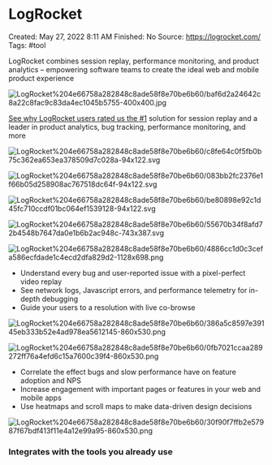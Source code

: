 # LogRocket

Created: May 27, 2022 8:11 AM
Finished: No
Source: https://logrocket.com/
Tags: #tool

LogRocket combines session replay, performance monitoring, and product analytics – empowering software teams to create the ideal web and mobile product experience

![LogRocket%204e66758a282848c8ade58f8e70be6b60/baf6d2a24642c8a22c8fac9c83da4ec1045b5755-400x400.jpg](LogRocket%204e66758a282848c8ade58f8e70be6b60/baf6d2a24642c8a22c8fac9c83da4ec1045b5755-400x400.jpg)

[See why LogRocket users rated us the #1](https://www.g2.com/products/logrocket/reviews#reviews) solution for session replay and a leader in product analytics, bug tracking, performance monitoring, and more

![LogRocket%204e66758a282848c8ade58f8e70be6b60/c8fe64c0f5fb0b75c362ea653ea378509d7c028a-94x122.svg](LogRocket%204e66758a282848c8ade58f8e70be6b60/c8fe64c0f5fb0b75c362ea653ea378509d7c028a-94x122.svg)

![LogRocket%204e66758a282848c8ade58f8e70be6b60/083bb2fc2376e1f66b05d258908ac767518dc64f-94x122.svg](LogRocket%204e66758a282848c8ade58f8e70be6b60/083bb2fc2376e1f66b05d258908ac767518dc64f-94x122.svg)

![LogRocket%204e66758a282848c8ade58f8e70be6b60/be80898e92c1d45fc710ccdf01bc064ef1539128-94x122.svg](LogRocket%204e66758a282848c8ade58f8e70be6b60/be80898e92c1d45fc710ccdf01bc064ef1539128-94x122.svg)

![LogRocket%204e66758a282848c8ade58f8e70be6b60/55670b34f8afd72b4548b7647da0e1b6b2ac948c-743x387.svg](LogRocket%204e66758a282848c8ade58f8e70be6b60/55670b34f8afd72b4548b7647da0e1b6b2ac948c-743x387.svg)

![LogRocket%204e66758a282848c8ade58f8e70be6b60/4886cc1d0c3cefa586ecfdade1c4ecd2dfa829d2-1128x698.png](LogRocket%204e66758a282848c8ade58f8e70be6b60/4886cc1d0c3cefa586ecfdade1c4ecd2dfa829d2-1128x698.png)

- Understand every bug and user-reported issue with a pixel-perfect video replay
- See network logs, Javascript errors, and performance telemetry for in-depth debugging
- Guide your users to a resolution with live co-browse

![LogRocket%204e66758a282848c8ade58f8e70be6b60/386a5c8597e39145eb333b52e4ad978ea5612145-860x530.png](LogRocket%204e66758a282848c8ade58f8e70be6b60/386a5c8597e39145eb333b52e4ad978ea5612145-860x530.png)

![LogRocket%204e66758a282848c8ade58f8e70be6b60/0fb7021ccaa289272ff76a4efd6c15a7600c39f4-860x530.png](LogRocket%204e66758a282848c8ade58f8e70be6b60/0fb7021ccaa289272ff76a4efd6c15a7600c39f4-860x530.png)

- Correlate the effect bugs and slow performance have on feature adoption and NPS
- Increase engagement with important pages or features in your web and mobile apps
- Use heatmaps and scroll maps to make data-driven design decisions

![LogRocket%204e66758a282848c8ade58f8e70be6b60/30f90f7ffb2e57987f67bdf413f11e4a12e99a95-860x530.png](LogRocket%204e66758a282848c8ade58f8e70be6b60/30f90f7ffb2e57987f67bdf413f11e4a12e99a95-860x530.png)

### Integrates with the tools you already use